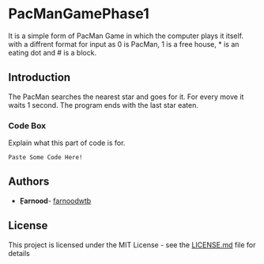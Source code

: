 # PacManGamePhase1

It is a simple form of PacMan Game in which the computer plays it itself.
with a diffrent format for input as 0 is PacMan, 1 is a free house, * is an eating dot and # is a block.


## Introduction

The PacMan searches the nearest star and goes for it.
For every move it waits 1 second.
The program ends with the last star eaten.

### Code Box 

Explain what this part of code is for.

```
Paste Some Code Here!
```

 

## Authors

* **ِFarnood**- [farnoodwtb](https://github.com/farnoodwtb)

## License

This project is licensed under the MIT License - see the [LICENSE.md](LICENSE.md) file for details
